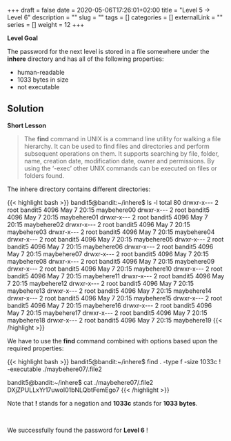 +++
draft = false
date = 2020-05-06T17:26:01+02:00
title = "Level 5 -> Level 6"
description = ""
slug = ""
tags = []
categories = []
externalLink = ""
series = []
weight = 12
+++

**Level Goal**

The password for the next level is stored in a file somewhere under the **inhere** directory and has all of the following properties:

- human-readable
- 1033 bytes in size
- not executable

## Solution ##

**Short Lesson**

> The **find** command in UNIX is a command line utility for walking a file hierarchy. It can be used to find files and directories and perform subsequent operations on them. It supports searching by file, folder, name, creation date, modification date, owner and permissions. By using the ‘-exec’ other UNIX commands can be executed on files or folders found.

The inhere directory contains different directories:

{{< highlight bash >}}
bandit5@bandit:~/inhere$ ls -l
total 80
drwxr-x--- 2 root bandit5 4096 May  7 20:15 maybehere00
drwxr-x--- 2 root bandit5 4096 May  7 20:15 maybehere01
drwxr-x--- 2 root bandit5 4096 May  7 20:15 maybehere02
drwxr-x--- 2 root bandit5 4096 May  7 20:15 maybehere03
drwxr-x--- 2 root bandit5 4096 May  7 20:15 maybehere04
drwxr-x--- 2 root bandit5 4096 May  7 20:15 maybehere05
drwxr-x--- 2 root bandit5 4096 May  7 20:15 maybehere06
drwxr-x--- 2 root bandit5 4096 May  7 20:15 maybehere07
drwxr-x--- 2 root bandit5 4096 May  7 20:15 maybehere08
drwxr-x--- 2 root bandit5 4096 May  7 20:15 maybehere09
drwxr-x--- 2 root bandit5 4096 May  7 20:15 maybehere10
drwxr-x--- 2 root bandit5 4096 May  7 20:15 maybehere11
drwxr-x--- 2 root bandit5 4096 May  7 20:15 maybehere12
drwxr-x--- 2 root bandit5 4096 May  7 20:15 maybehere13
drwxr-x--- 2 root bandit5 4096 May  7 20:15 maybehere14
drwxr-x--- 2 root bandit5 4096 May  7 20:15 maybehere15
drwxr-x--- 2 root bandit5 4096 May  7 20:15 maybehere16
drwxr-x--- 2 root bandit5 4096 May  7 20:15 maybehere17
drwxr-x--- 2 root bandit5 4096 May  7 20:15 maybehere18
drwxr-x--- 2 root bandit5 4096 May  7 20:15 maybehere19
{{< /highlight >}}


We have to use the **find** command combined with options based upon the required properties:

{{< highlight bash >}}
bandit5@bandit:~/inhere$ find . -type f -size 1033c ! -executable
./maybehere07/.file2

bandit5@bandit:~/inhere$ cat ./maybehere07/.file2
DXjZPULLxYr17uwoI01bNLQbtFemEgo7
{{< /highlight >}}

Note that **!** stands for a negation and **1033c** stands for **1033 bytes**.

&nbsp;

We successfully found the password for **Level 6** !
